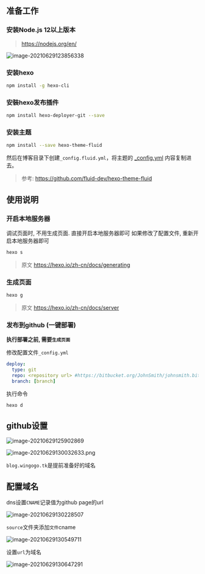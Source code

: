 ## 准备工作

### 安装Node.js 12以上版本

> https://nodejs.org/en/

![image-20210629123856338](https://markdown-1301532546.cos.ap-guangzhou.myqcloud.com/markdown/image-20210629123856338.png)

### 安装hexo

```bash
npm install -g hexo-cli
```

### 安裝hexo发布插件

```bash
npm install hexo-deployer-git --save
```

### 安装主题
```bash
npm install --save hexo-theme-fluid
```
然后在博客目录下创建`_config.fluid.yml`，将主题的 [_config.yml](https://github.com/fluid-dev/hexo-theme-fluid/blob/master/_config.yml) 内容复制进去。
> 参考: https://github.com/fluid-dev/hexo-theme-fluid


## 使用说明

### 开启本地服务器
调试页面时, 不用生成页面. 直接开启本地服务器即可 
如果修改了配置文件, 重新开启本地服务器即可

```bash
hexo s
```

> 原文 https://hexo.io/zh-cn/docs/generating


### 生成页面

```bash
hexo g
```

> 原文 https://hexo.io/zh-cn/docs/server

### 发布到github (一键部署)
**执行部署之前, 需要`生成页面`**

修改配置文件`_config.yml`

```yml
deploy:
  type: git
  repo: <repository url> #https://bitbucket.org/JohnSmith/johnsmith.bitbucket.io
  branch: [branch]
```
执行命令
```bash
hexo d
```

## github设置

![image-20210629125902869](https://markdown-1301532546.cos.ap-guangzhou.myqcloud.com/markdown/image-20210629125902869.png)

![image-20210629130032633.png](https://markdown-1301532546.cos.ap-guangzhou.myqcloud.com/markdown/image-20210629130032633.png)

`blog.wingogo.tk`是提前准备好的域名

## 配置域名

dns设置`CNAME`记录值为github page的url

![image-20210629130228507](https://markdown-1301532546.cos.ap-guangzhou.myqcloud.com/markdown/image-20210629130228507.png)

`source`文件夹添加`文件`cname

![image-20210629130549711](https://markdown-1301532546.cos.ap-guangzhou.myqcloud.com/markdown/image-20210629130549711.png)

设置`url`为域名

![image-20210629130647291](https://markdown-1301532546.cos.ap-guangzhou.myqcloud.com/markdown/image-20210629130647291.png)
